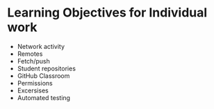 # Learning Objectives for Individual work

* Network activity
* Remotes
* Fetch/push
* Student repositories
* GitHub Classroom
* Permissions
* Excersises
* Automated testing

